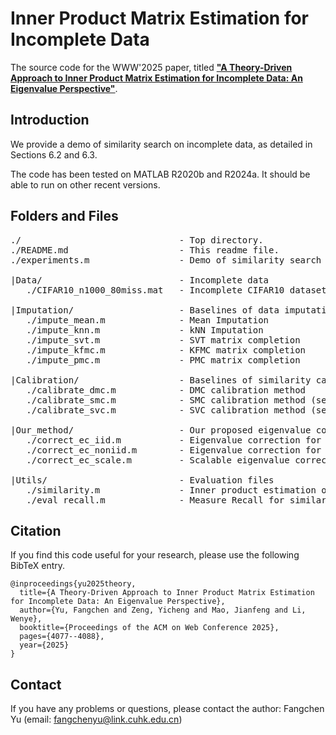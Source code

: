 # Inner Product Matrix Estimation for Incomplete Data

The source code for the WWW'2025 paper, titled [**"A Theory-Driven Approach to Inner Product Matrix Estimation
for Incomplete Data: An Eigenvalue Perspective"**](https://dl.acm.org/doi/pdf/10.1145/3696410.3714947?casa_token=vH66OZoybrkAAAAA:kzrl2y-PJA424rCUwkN7DpzVW7hBmYTwPTHMwYokouoO3laDOMjtPbL0AXGI5mseoy_JpknGYsN4nbs).

## Introduction

We provide a demo of similarity search on incomplete data, as detailed in Sections 6.2 and 6.3.

The code has been tested on MATLAB R2020b and R2024a. It should be able to run on other recent versions.

## Folders and Files

<pre>
./                              - Top directory.
./README.md                     - This readme file.
./experiments.m                 - Demo of similarity search on incomplete data.

|Data/                          - Incomplete data
   ./CIFAR10_n1000_80miss.mat   - Incomplete CIFAR10 dataset with 1,000 incomplete samples and 80% random missing

|Imputation/                    - Baselines of data imputation
   ./impute_mean.m              - Mean Imputation
   ./impute_knn.m               - kNN Imputation
   ./impute_svt.m               - SVT matrix completion
   ./impute_kfmc.m              - KFMC matrix completion
   ./impute_pmc.m               - PMC matrix completion

|Calibration/                   - Baselines of similarity calibration
   ./calibrate_dmc.m            - DMC calibration method  
   ./calibrate_smc.m            - SMC calibration method (see Algorithm 2 in the reference)
   ./calibrate_svc.m            - SVC calibration method (see Algorithm 2 in the reference)

|Our_method/                    - Our proposed eigenvalue correction algorithms 
   ./correct_ec_iid.m           - Eigenvalue correction for i.i.d. data (see Algorithm 1 in Section 3.3)
   ./correct_ec_noniid.m        - Eigenvalue correction for non-i.i.d. data (see Algorithm 2 in Section 4.3) 
   ./correct_ec_scale.m         - Scalable eigenvalue correction algorithm (see Algorithm 3 in Section 5.1 and Appendix B)

|Utils/                         - Evaluation files 
   ./similarity.m               - Inner product estimation on incomplete data
   ./eval_recall.m              - Measure Recall for similarity search tasks
</pre>

## Citation

If you find this code useful for your research, please use the following BibTeX entry.

```
@inproceedings{yu2025theory,
  title={A Theory-Driven Approach to Inner Product Matrix Estimation for Incomplete Data: An Eigenvalue Perspective},
  author={Yu, Fangchen and Zeng, Yicheng and Mao, Jianfeng and Li, Wenye},
  booktitle={Proceedings of the ACM on Web Conference 2025},
  pages={4077--4088},
  year={2025}
}
```

## Contact

If you have any problems or questions, please contact the author: Fangchen Yu (email: fangchenyu@link.cuhk.edu.cn)